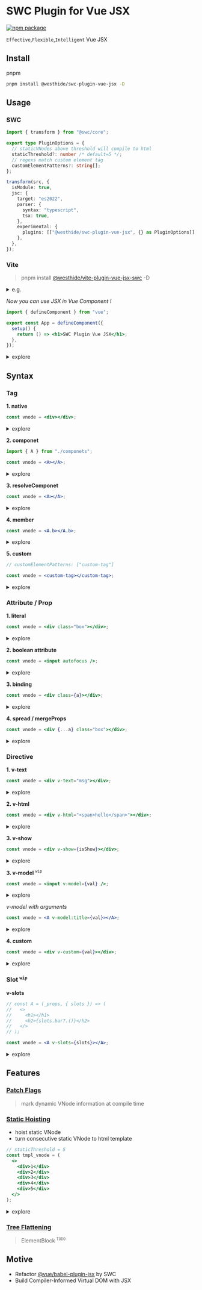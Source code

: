 # SWC Plugin for Vue JSX

[![npm package](https://img.shields.io/npm/v/@westhide/swc-plugin-vue-jsx.svg)](https://www.npmjs.com/package/@westhide/swc-plugin-vue-jsx)

`Effective`,`Flexible`,`Intelligent` Vue JSX

## Install

pnpm

```bash
pnpm install @westhide/swc-plugin-vue-jsx -D
```

## Usage

### SWC

```ts
import { transform } from "@swc/core";

export type PluginOptions = {
  // staticVNodes above threshold will compile to html
  staticThreshold?: number /* default=5 */;
  // regexs match custom element tag
  customElementPatterns?: string[];
};

transform(src, {
  isModule: true,
  jsc: {
    target: "es2022",
    parser: {
      syntax: "typescript",
      tsx: true,
    },
    experimental: {
      plugins: [["@westhide/swc-plugin-vue-jsx", {} as PluginOptions]],
    },
  },
});
```

### Vite

> pnpm install [@westhide/vite-plugin-vue-jsx-swc](https://github.com/westhide/vite-plugin-vue-jsx-swc)
> -D

<details>
    <summary>e.g.</summary>

```ts
import { type Plugin, createFilter } from "vite";
import { transform } from "@swc/core";

export default function () {
  const filter = createFilter(/\.[jt]sx$/);

  return {
    name: "vite-plugin-vue-jsx",

    config() {
      return {
        esbuild: {
          include: /\.ts$/,
        },
        define: {
          __VUE_OPTIONS_API__: true,
          __VUE_PROD_DEVTOOLS__: false,
        },
      };
    },

    async transform(src, id) {
      if (filter(id)) {
        return transform(src, {
          isModule: true,
          jsc: {
            target: "es2022",
            parser: {
              syntax: "typescript",
              tsx: true,
            },
            experimental: {
              plugins: [["@westhide/swc-plugin-vue-jsx", {}]],
            },
          },
        });
      } else {
        return null;
      }
    },
  } as Plugin;
}
```

## </details>

_Now you can use JSX in Vue Component !_

```jsx
import { defineComponent } from "vue";

export const App = defineComponent({
  setup() {
    return () => <h1>SWC Plugin Vue JSX</h1>;
  },
});
```

<details>
<summary>explore</summary>

```js
import { defineComponent } from "vue";
import { createTextVNode, createElementVNode } from "vue";

const _hoisted_ = createTextVNode("SWC Plugin Vue JSX"),
  _hoisted_1 = createElementVNode("h1", null, [_hoisted_], -1);

export const App = defineComponent({
  setup() {
    return () => _hoisted_1;
  },
});
```

</details>

## Syntax

### Tag

**1. native**

```jsx
const vnode = <div></div>;
```

<details>
<summary>explore</summary>

```js
import { createElementVNode } from "vue";

const _hoisted_ = createElementVNode("div", null, null, -1);

const vnode = _hoisted_;
```

</details>

**2. componet**

```jsx
import { A } from "./componets";

const vnode = <A></A>;
```

<details>
<summary>explore</summary>

```js
import { A } from "./componets";
import { createVNode } from "vue";

const vnode = createVNode(A, null, null);
```

</details>

**3. resolveComponet**

```jsx
const vnode = <A></A>;
```

<details>
<summary>explore</summary>

```js
import { resolveComponent, createVNode } from "vue";

const vnode = (() => {
  const _v = resolveComponent("A");
  return createVNode(_v, null, null);
})();
```

</details>

**4. member**

```jsx
const vnode = <A.b></A.b>;
```

<details>
<summary>explore</summary>

```js
import { createVNode } from "vue";

const vnode = createVNode(A.b, null, null);
```

</details>

**5. custom**

```jsx
// customElementPatterns: ["custom-tag"]

const vnode = <custom-tag></custom-tag>;
```

<details>
<summary>explore</summary>

```js
import { createVNode } from "vue";

const vnode = createVNode("custom-tag", null, null);
```

</details>

### Attribute / Prop

**1. literal**

```jsx
const vnode = <div class="box"></div>;
```

<details>
<summary>explore</summary>

```js
import { createElementVNode } from "vue";

const _hoisted_ = createElementVNode("div", { class: "box" }, null, -1);

const vnode = _hoisted_;
```

</details>

**2. boolean attribute**

```jsx
const vnode = <input autofocus />;
```

<details>
<summary>explore</summary>

```js
import { createElementVNode } from "vue";

const _hoisted_ = createElementVNode("input", { autofocus: "" }, null, -1);

const vnode = _hoisted_;
```

</details>

**3. binding**

```jsx
const vnode = <div class={a}></div>;
```

<details>
<summary>explore</summary>

```js
import { createVNode } from "vue";

const vnode = createVNode("div", { class: a }, null, 2);
```

</details>

**4. spread / mergeProps**

```jsx
const vnode = <div {...a} class="box"></div>;
```

<details>
<summary>explore</summary>

```js
import { mergeProps, createVNode } from "vue";

const vnode = createVNode("div", mergeProps(a, { class: "box" }), null, 16);
```

</details>

### Directive

**1. v-text**

```jsx
const vnode = <div v-text="msg"></div>;
```

<details>
<summary>explore</summary>

```js
import { createVNode } from "vue";

const vnode = createVNode("div", { textContent: "msg" }, null);
```

</details>

**2. v-html**

```jsx
const vnode = <div v-html="<span>hello</span>"></div>;
```

<details>
<summary>explore</summary>

```js
import { createVNode } from "vue";

const vnode = createVNode("div", { innerHTML: "<span>hello</span>" }, null);
```

</details>

**3. v-show**

```jsx
const vnode = <div v-show={isShow}></div>;
```

<details>
<summary>explore</summary>

```js
import { createVNode, vShow, withDirectives } from "vue";

const vnode = withDirectives(createVNode("div", null, null, 512), [
  [vShow, isShow],
]);
```

</details>

**3. v-model** <sup>`wip`</sup>

```jsx
const vnode = <input v-model={val} />;
```

<details>
<summary>explore</summary>

```js
import { createVNode, vModelText, withDirectives } from "vue";

const vnode = withDirectives(
  createVNode(
    "input",
    { "onUpdate:modelValue": ($v) => (val = $v) },
    null,
    512
  ),
  [[vModelText, val]]
);
```

</details>

_v-model with arguments_

```jsx
const vnode = <A v-model:title={val}></A>;
```

<details>
<summary>explore</summary>

```js
import { resolveComponent, createVNode } from "vue";

const vnode = (() => {
  const _v = resolveComponent("A");
  return createVNode(
    _v,
    { title: val, "onUpdate:title": ($v) => (val = $v) },
    null,
    8,
    ["title"]
  );
})();
```

</details>

**4. custom**

```jsx
const vnode = <div v-custom={val}></div>;
```

<details>
<summary>explore</summary>

```js
import { createVNode, resolveDirective, withDirectives } from "vue";

const vnode = (() => {
  const _v = resolveDirective("custom");
  return withDirectives(createVNode("div", null, null, 512), [[_v, val]]);
})();
```

</details>

### Slot <sup>`wip`</sup>

**v-slots**

```jsx
// const A = (_props, { slots }) => (
//   <>
//     <h1></h1>
//     <h2>{slots.bar?.()}</h2>
//   </>
// );

const vnode = <A v-slots={slots}></A>;
```

<details>
<summary>explore</summary>

```js
import { resolveComponent, createVNode } from "vue";

const vnode = (() => {
  const _v = resolveComponent("A");
  return createVNode(_v, null, slots, 1024);
})();
```

</details>

## Features

### [Patch Flags](https://vuejs.org/guide/extras/rendering-mechanism.html#patch-flags)

> mark dynamic VNode information at compile time

### [Static Hoisting](https://vuejs.org/guide/extras/rendering-mechanism.html#static-hoisting)

- hoist static VNode
- turn consecutive static VNode to html template

```jsx
// staticThreshold = 5
const tmpl_vnode = (
  <>
    <div>1</div>
    <div>2</div>
    <div>3</div>
    <div>4</div>
    <div>5</div>
  </>
);
```

<details>
<summary>explore</summary>

```js
import { Fragment, createStaticVNode, createVNode } from "vue";

const _hoisted_ = createStaticVNode(
  "<div >1</div><div >2</div><div >3</div><div >4</div><div >5</div>",
  5
);

const tmpl_vnode = createVNode(Fragment, null, [_hoisted_]);
```

</details>

### [Tree Flattening](https://vuejs.org/guide/extras/rendering-mechanism.html#tree-flattening)

> ElementBlock <sup>`TODO`</sup>

## Motive

- Refactor [@vue/babel-plugin-jsx](https://github.com/vuejs/babel-plugin-jsx) by SWC
- Build Compiler-Informed Virtual DOM with JSX
